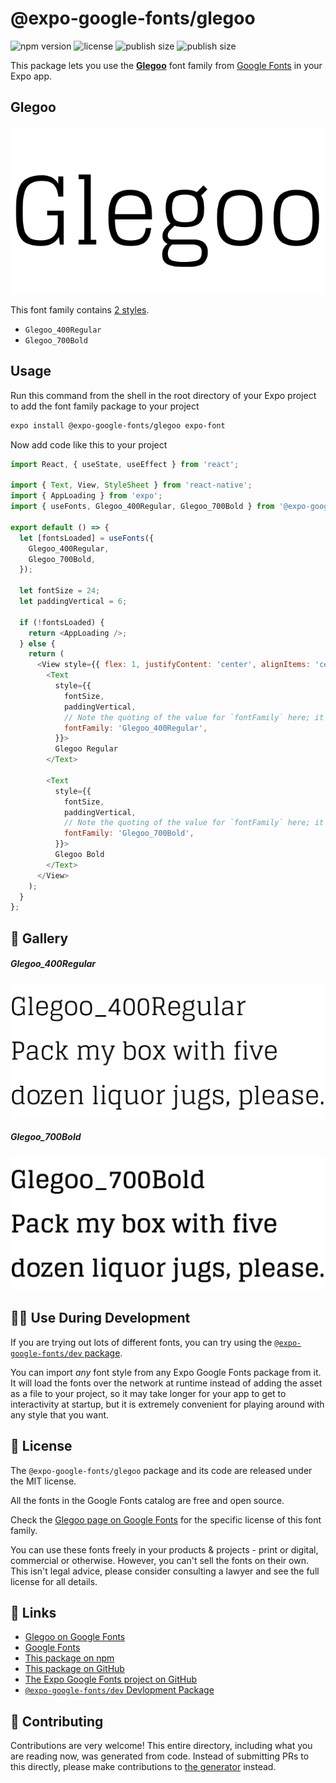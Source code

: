 # @expo-google-fonts/glegoo

![npm version](https://flat.badgen.net/npm/v/@expo-google-fonts/glegoo)
![license](https://flat.badgen.net/github/license/expo/google-fonts)
![publish size](https://flat.badgen.net/packagephobia/install/@expo-google-fonts/glegoo)
![publish size](https://flat.badgen.net/packagephobia/publish/@expo-google-fonts/glegoo)

This package lets you use the [**Glegoo**](https://fonts.google.com/specimen/Glegoo) font family from [Google Fonts](https://fonts.google.com/) in your Expo app.

## Glegoo

![Glegoo](./font-family.png)

This font family contains [2 styles](#-gallery).

- `Glegoo_400Regular`
- `Glegoo_700Bold`

## Usage

Run this command from the shell in the root directory of your Expo project to add the font family package to your project
```sh
expo install @expo-google-fonts/glegoo expo-font
```

Now add code like this to your project
```js
import React, { useState, useEffect } from 'react';

import { Text, View, StyleSheet } from 'react-native';
import { AppLoading } from 'expo';
import { useFonts, Glegoo_400Regular, Glegoo_700Bold } from '@expo-google-fonts/glegoo';

export default () => {
  let [fontsLoaded] = useFonts({
    Glegoo_400Regular,
    Glegoo_700Bold,
  });

  let fontSize = 24;
  let paddingVertical = 6;

  if (!fontsLoaded) {
    return <AppLoading />;
  } else {
    return (
      <View style={{ flex: 1, justifyContent: 'center', alignItems: 'center' }}>
        <Text
          style={{
            fontSize,
            paddingVertical,
            // Note the quoting of the value for `fontFamily` here; it expects a string!
            fontFamily: 'Glegoo_400Regular',
          }}>
          Glegoo Regular
        </Text>

        <Text
          style={{
            fontSize,
            paddingVertical,
            // Note the quoting of the value for `fontFamily` here; it expects a string!
            fontFamily: 'Glegoo_700Bold',
          }}>
          Glegoo Bold
        </Text>
      </View>
    );
  }
};

```

## 🔡 Gallery

##### Glegoo_400Regular
![Glegoo_400Regular](./Glegoo_400Regular.ttf.png)

##### Glegoo_700Bold
![Glegoo_700Bold](./Glegoo_700Bold.ttf.png)


## 👩‍💻 Use During Development

If you are trying out lots of different fonts, you can try using the [`@expo-google-fonts/dev` package](https://github.com/expo/google-fonts/tree/master/font-packages/dev#readme).

You can import *any* font style from any Expo Google Fonts package from it. It will load the fonts
over the network at runtime instead of adding the asset as a file to your project, so it may take longer
for your app to get to interactivity at startup, but it is extremely convenient
for playing around with any style that you want.

## 📖 License

The `@expo-google-fonts/glegoo` package and its code are released under the MIT license.

All the fonts in the Google Fonts catalog are free and open source.

Check the [Glegoo page on Google Fonts](https://fonts.google.com/specimen/Glegoo) for the specific license of this font family.

You can use these fonts freely in your products & projects - print or digital, commercial or otherwise. However, you can't sell the fonts on their own. This isn't legal advice, please consider consulting a lawyer and see the full license for all details.

## 🔗 Links

- [Glegoo on Google Fonts](https://fonts.google.com/specimen/Glegoo)
- [Google Fonts](https://fonts.google.com/)
- [This package on npm](https://www.npmjs.com/package/@expo-google-fonts/glegoo)
- [This package on GitHub](https://github.com/expo/google-fonts/tree/master/font-packages/glegoo)
- [The Expo Google Fonts project on GitHub](https://github.com/expo/google-fonts)
- [`@expo-google-fonts/dev` Devlopment Package](https://github.com/expo/google-fonts/tree/master/font-packages/dev)

## 🤝 Contributing

Contributions are very welcome! This entire directory, including what you are reading now, was generated from code. Instead of submitting PRs to this directly, please make contributions to [the generator](https://github.com/expo/google-fonts/tree/master/packages/generator) instead.
